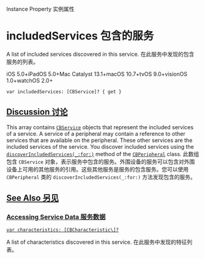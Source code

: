 Instance Property 实例属性

# includedServices 包含的服务

A list of included services discovered in this service.
在此服务中发现的包含服务的列表。

iOS 5.0+iPadOS 5.0+Mac Catalyst 13.1+macOS 10.7+tvOS 9.0+visionOS 1.0+watchOS 2.0+

```
var includedServices: [CBService]? { get }
```



## [Discussion 讨论](https://developer.apple.com/documentation/corebluetooth/cbservice/includedservices#Discussion)

This array contains [`CBService`](https://developer.apple.com/documentation/corebluetooth/cbservice) objects that represent the included services of a service. A service of a peripheral may contain a reference to other services that are available on the peripheral. These other services are the included services of the service. You discover included services using the [`discoverIncludedServices(_:for:)`](https://developer.apple.com/documentation/corebluetooth/cbperipheral/discoverincludedservices(_:for:)) method of the [`CBPeripheral`](https://developer.apple.com/documentation/corebluetooth/cbperipheral) class.
此数组包含 `CBService` 对象，表示服务中包含的服务。外围设备的服务可以包含对外围设备上可用的其他服务的引用。这些其他服务是服务的包含服务。您可以使用 `CBPeripheral` 类的 `discoverIncludedServices(_:for:)` 方法发现包含的服务。



## [See Also 另见](https://developer.apple.com/documentation/corebluetooth/cbservice/includedservices#see-also)

### [Accessing Service Data 服务数据](https://developer.apple.com/documentation/corebluetooth/cbservice/includedservices#Accessing-Service-Data)

[`var characteristics: [CBCharacteristic\]?`](https://developer.apple.com/documentation/corebluetooth/cbservice/characteristics)

A list of characteristics discovered in this service.
在此服务中发现的特征列表。
